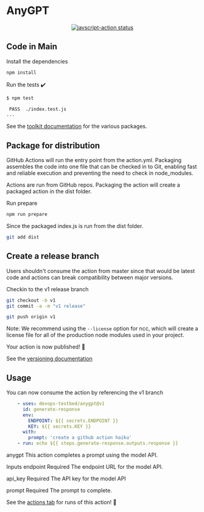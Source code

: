 # AnyGPT

<p align="center">
  <a href="https://github.com/devops-testbed/anygpt/actions"><img alt="javscript-action status" src="https://github.com/devops-testbed/anygpt/workflows/units-test/badge.svg"></a>
</p>


## Code in Main

Install the dependencies

```bash
npm install
```

Run the tests :heavy_check_mark:

```bash
$ npm test

 PASS  ./index.test.js
...
```

See the [toolkit documentation](https://github.com/actions/toolkit/blob/master/README.md#packages) for the various packages.

## Package for distribution

GitHub Actions will run the entry point from the action.yml. Packaging assembles the code into one file that can be checked in to Git, enabling fast and reliable execution and preventing the need to check in node_modules.

Actions are run from GitHub repos.  Packaging the action will create a packaged action in the dist folder.

Run prepare

```bash
npm run prepare
```

Since the packaged index.js is run from the dist folder.

```bash
git add dist
```

## Create a release branch

Users shouldn't consume the action from master since that would be latest code and actions can break compatibility between major versions.

Checkin to the v1 release branch

```bash
git checkout -b v1
git commit -a -m "v1 release"
```

```bash
git push origin v1
```

Note: We recommend using the `--license` option for ncc, which will create a license file for all of the production node modules used in your project.

Your action is now published! :rocket:

See the [versioning documentation](https://github.com/actions/toolkit/blob/master/docs/action-versioning.md)

## Usage

You can now consume the action by referencing the v1 branch

```yaml
    - uses: devops-testbed/anygpt@v1
      id: generate-response
      env:
        ENDPOINT: ${{ secrets.ENDPOINT }}
        KEY: ${{ secrets.KEY }}
      with:
        prompt: 'create a github action haiku'
    - run: echo ${{ steps.generate-response.outputs.response }}
```

anygpt
This action completes a prompt using the model API.

Inputs
endpoint
Required The endpoint URL for the model API.

api_key
Required The API key for the model API

prompt
Required The prompt to complete.


See the [actions tab](https://github.com/devops-testbed/anygpt/actions) for runs of this action! :rocket:
